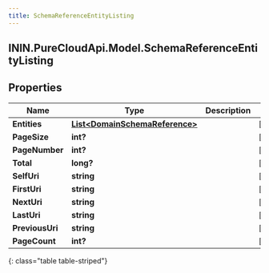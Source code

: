 ```yaml
---
title: SchemaReferenceEntityListing
---
```

## ININ.PureCloudApi.Model.SchemaReferenceEntityListing

## Properties

|Name | Type | Description | Notes|
|------------ | ------------- | ------------- | -------------|
| **Entities** | [**List&lt;DomainSchemaReference&gt;**](DomainSchemaReference.html) |  | [optional] |
| **PageSize** | **int?** |  | [optional] |
| **PageNumber** | **int?** |  | [optional] |
| **Total** | **long?** |  | [optional] |
| **SelfUri** | **string** |  | [optional] |
| **FirstUri** | **string** |  | [optional] |
| **NextUri** | **string** |  | [optional] |
| **LastUri** | **string** |  | [optional] |
| **PreviousUri** | **string** |  | [optional] |
| **PageCount** | **int?** |  | [optional] |
{: class="table table-striped"}


